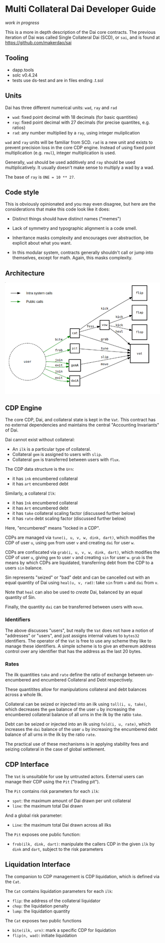 # Multi Collateral Dai Developer Guide

*work in progress*

This is a more in depth description of the Dai core contracts. The
previous iteration of Dai was called Single Collateral Dai (SCD), or
`sai`, and is found at https://github.com/makerdao/sai


## Tooling

- dapp.tools
- solc v0.4.24
- tests use ds-test and are in files ending .t.sol


## Units

Dai has three different numerical units: `wad`, `ray` and `rad`

- `wad`: fixed point decimal with 18 decimals (for basic quantities)
- `ray`: fixed point decimal with 27 decimals (for precise quantites, e.g. ratios)
- `rad`: any number multiplied by a `ray`, using integer muliplication

`wad` and `ray` units will be familiar from SCD. `rad` is a new unit and
exists to prevent precision loss in the core CDP engine. Instead of
using fixed point multiplication (e.g. `rmul`), integer multiplication is used.

Generally, `wad` should be used additively and `ray` should be used
multiplicatively. It usually doesn't make sense to multiply a wad by a
wad.

The base of `ray` is `ONE = 10 ** 27`.


## Code style

This is obviously opinionated and you may even disagree, but here are
the considerations that make this code look like it does:

- Distinct things should have distinct names ("memes")

- Lack of symmetry and typographic alignment is a code smell.

- Inheritance masks complexity and encourages over abstraction, be
  explicit about what you want.

- In this modular system, contracts generally shouldn't call or jump
  into themselves, except for math. Again, this masks complexity.


## Architecture

![MCD calls](img/mcd-calls.png)

## CDP Engine

The core CDP, Dai, and collateral state is kept in the `Vat`. This
contract has no external dependencies and maintains the central
"Accounting Invariants" of Dai.

Dai cannot exist without collateral:

- An `ilk` is a particular type of collateral.
- Collateral `gem` is assigned to users with `slip`.
- Collateral `gem` is transferred between users with `flux`.

The CDP data structure is the `Urn`:

- it has `ink` encumbered collateral
- it has `art` encumbered debt

Similarly, a collateral `Ilk`:

- it has `Ink` encumbered collateral
- it has `Art` encumbered debt
- it has `take` collateral scaling factor (discussed further below)
- it has `rate` debt scaling factor (discussed further below)

Here, "encumbered" means "locked in a CDP".

CDPs are managed via `tune(i, u, v, w, dink, dart)`, which modifies the
CDP of user `u`, using `gem` from user `v` and creating `dai` for user
`w`.

CDPs are confiscated via `grab(i, u, v, w, dink, dart)`, which modifies
the CDP of user `u`, giving `gem` to user `v` and creating `sin` for
user `w`. `grab` is the means by which CDPs are liquidated, transferring
debt from the CDP to a users `sin` balance.

Sin represents "seized" or "bad" debt and can be cancelled out with an
equal quantity of Dai using `heal(u, v, rad)`: take `sin` from `u` and
`dai` from `v`.

Note that `heal` can also be used to *create* Dai, balanced by an equal
quantity of Sin.

Finally, the quantity `dai` can be transferred between users with `move`.

### Identifiers

The above discusses "users", but really the `Vat` does not have a
notion of "addresses" or "users", and just assigns internal values to
`bytes32` identifiers. The operator of the `Vat` is free to use any
scheme they like to manage these identifiers. A simple scheme
is to give an ethereum address control over any identifier that has the
address as the last 20 bytes.


### Rates

The ilk quantities `take` and `rate` define the ratio of exchange
between un-encumbered and encumbered Collateral and Debt respectively.

These quantitites allow for manipulations collateral and debt balances
across a whole Ilk.

Collateral can be seized or injected into an ilk using `toll(i, u, take)`,
which decreases the `gem` balance of the user `u` by increasing the
encumbered collateral balance of all urns in the ilk by the ratio
`take`.

Debt can be seized or injected into an ilk using `fold(i, u, rate)`,
which increases the `dai` balance of the user `u` by increasing the
encumbered debt balance of all urns in the ilk by the ratio `rate`.

The practical use of these mechanisms is in applying stability fees and
seizing collateral in the case of global settlement.


## CDP Interface

The `Vat` is unsuitable for use by untrusted actors. External
users can manage their CDP using the `Pit` ("trading pit").

The `Pit` contains risk parameters for each `ilk`:

- `spot`: the maximum amount of Dai drawn per unit collateral
- `line`: the maximum total Dai drawn

And a global risk parameter:

- `Line`: the maximum total Dai drawn across all ilks

The `Pit` exposes one public function:

- `frob(ilk, dink, dart)`: manipulate the callers CDP in the given `ilk`
  by `dink` and `dart`, subject to the risk parameters


## Liquidation Interface

The companion to CDP management is CDP liquidation, which is defined via
the `Cat`.

The `Cat` contains liquidation parameters for each `ilk`:

- `flip`: the address of the collateral liquidator
- `chop`: the liquidation penalty
- `lump`: the liquidation quantity

The `Cat` exposes two public functions

- `bite(ilk, urn)`: mark a specific CDP for liquidation
- `flip(n, wad)`: initiate liquidation
